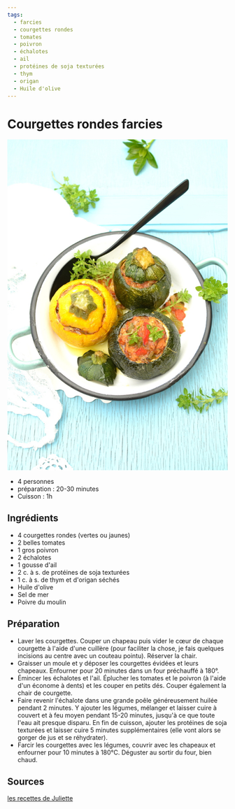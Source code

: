 ```yaml
---
tags: 
  - farcies
  - courgettes rondes
  - tomates
  - poivron
  - échalotes
  - ail
  - protéines de soja texturées
  - thym
  - origan
  - Huile d'olive
---
```


# Courgettes rondes farcies

![Image d'illustration](images/courgettes_rondes_farcies.jpg)

- 4 personnes
- préparation : 20-30 minutes
- Cuisson : 1h

## Ingrédients

- 4 courgettes rondes (vertes ou jaunes)
- 2 belles tomates
- 1 gros poivron
- 2 échalotes
- 1 gousse d'ail
- 2 c. à s. de protéines de soja texturées
- 1 c. à s. de thym et d'origan séchés
- Huile d'olive
- Sel de mer
- Poivre du moulin

## Préparation

- Laver les courgettes. Couper un chapeau puis vider le cœur de chaque courgette à l'aide d'une cuillère (pour faciliter la chose, je fais quelques incisions au centre avec un couteau pointu). Réserver la chair.
- Graisser un moule et y déposer les courgettes évidées et leurs chapeaux. Enfourner pour 20 minutes dans un four préchauffé à 180°.
- Émincer les échalotes et l'ail. Éplucher les tomates et le poivron (à l'aide d'un économe à dents) et les couper en petits dés. Couper également la chair de courgette.
- Faire revenir l'échalote dans une grande poêle généreusement huilée pendant 2 minutes. Y ajouter les légumes, mélanger et laisser cuire à couvert et à feu moyen pendant 15-20 minutes, jusqu'à ce que toute l'eau ait presque disparu. En fin de cuisson, ajouter les protéines de soja texturées et laisser cuire 5 minutes supplémentaires (elle vont alors se gorger de jus et se réhydrater).
- Farcir les courgettes avec les légumes, couvrir avec les chapeaux et enfourner pour 10 minutes à 180°C. Déguster au sortir du four, bien chaud.


## Sources
[les recettes de Juliette](http://lesrecettesdejuliette.fr/2016/08/courgettes-rondes-farcies-vegetariennes.html)

